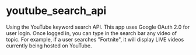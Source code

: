 # youtube_search_api

<WORK IN PROGRESS>
Using the YouTube keyword search API. This app uses Google OAuth 2.0 for user login. Once logged in, you can type in the search bar any video of topic. For example, if a user searches "Fortnite", it will display LIVE videos currently being hosted on YouTube.
